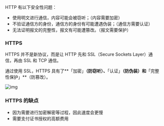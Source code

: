 HTTP 有以下安全性问题：

- 使用明文进行通信，内容可能会被窃听；（内容需要加密）
- 不验证通信方的身份，通信方的身份有可能遭遇伪装；（通信方需要认证）
- 无法证明报文的完整性，报文有可能遭篡改。（报文需要保护）



### HTTPS

HTTPS 并不是新协议，而是让 HTTP 先和 SSL（Secure Sockets Layer）通信，再由 SSL 和 TCP 通信。

通过使用 SSL，HTTPS 具有了**「加密」**（防窃听）、**「认证」**（防伪装）和**「完整性保护」**（防篡改）。

![img](https://cs-notes-1256109796.cos.ap-guangzhou.myqcloud.com/ssl-offloading.jpg)

### HTTPS 的缺点

- 因为需要进行加密解密等过程，因此速度会更慢
- 需要支付证书授权的高额费用
